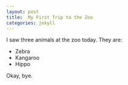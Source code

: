 ```yaml
---
layout: post
title:  My First Trip to the Zoo
categories: jekyll
---
```


I saw three animals at the zoo today.  They are:

- Zebra
- Kangaroo
- Hippo

Okay, bye.